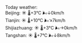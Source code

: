 Today weather:  
Beijing: ☀️ 🌡️+3°C 🌬️↓0km/h  
Tianjin: ☀️ 🌡️+10°C 🌬️↘7km/h  
Shijiazhuang: ☀️ 🌡️+3°C 🌬️→0km/h  
Tangshan: ☀️ 🌡️+7°C 🌬️↓8km/h  
